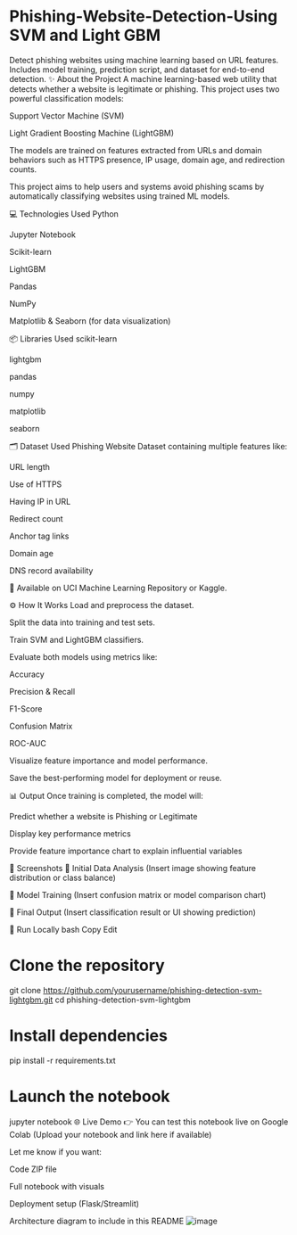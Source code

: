 # Phishing-Website-Detection-Using SVM and Light GBM
Detect phishing websites using machine learning based on URL features. Includes model training, prediction script, and dataset for end-to-end detection.
✨ About the Project
A machine learning-based web utility that detects whether a website is legitimate or phishing. This project uses two powerful classification models:

Support Vector Machine (SVM)

Light Gradient Boosting Machine (LightGBM)

The models are trained on features extracted from URLs and domain behaviors such as HTTPS presence, IP usage, domain age, and redirection counts.

This project aims to help users and systems avoid phishing scams by automatically classifying websites using trained ML models.

💻 Technologies Used
Python

Jupyter Notebook

Scikit-learn

LightGBM

Pandas

NumPy

Matplotlib & Seaborn (for data visualization)

📦 Libraries Used
scikit-learn

lightgbm

pandas

numpy

matplotlib

seaborn

🗂️ Dataset Used
Phishing Website Dataset containing multiple features like:

URL length

Use of HTTPS

Having IP in URL

Redirect count

Anchor tag links

Domain age

DNS record availability

📌 Available on UCI Machine Learning Repository or Kaggle.

⚙️ How It Works
Load and preprocess the dataset.

Split the data into training and test sets.

Train SVM and LightGBM classifiers.

Evaluate both models using metrics like:

Accuracy

Precision & Recall

F1-Score

Confusion Matrix

ROC-AUC

Visualize feature importance and model performance.

Save the best-performing model for deployment or reuse.

📊 Output
Once training is completed, the model will:

Predict whether a website is Phishing or Legitimate

Display key performance metrics

Provide feature importance chart to explain influential variables

🧪 Screenshots
🔹 Initial Data Analysis
(Insert image showing feature distribution or class balance)

🔹 Model Training
(Insert confusion matrix or model comparison chart)

🔹 Final Output
(Insert classification result or UI showing prediction)

🚀 Run Locally
bash
Copy
Edit
# Clone the repository
git clone https://github.com/yourusername/phishing-detection-svm-lightgbm.git
cd phishing-detection-svm-lightgbm

# Install dependencies
pip install -r requirements.txt

# Launch the notebook
jupyter notebook
🌐 Live Demo
👉 You can test this notebook live on Google Colab
(Upload your notebook and link here if available)

Let me know if you want:

Code ZIP file

Full notebook with visuals

Deployment setup (Flask/Streamlit)

Architecture diagram to include in this README
![image](https://github.com/user-attachments/assets/cf53e831-286c-4095-ad54-d00aa13f275d)

















